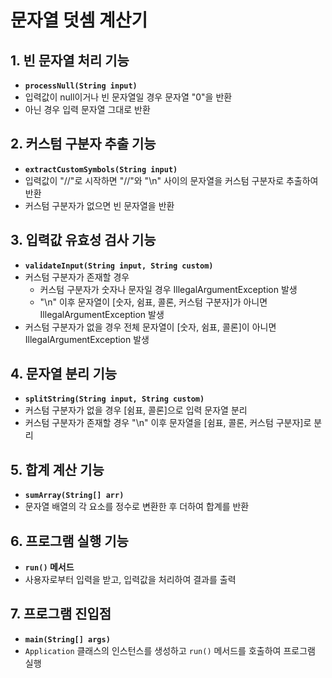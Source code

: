 # 문자열 덧셈 계산기

## 1. 빈 문자열 처리 기능
- **`processNull(String input)`**
- 입력값이 null이거나 빈 문자열일 경우 문자열 "0"을 반환
- 아닌 경우 입력 문자열 그대로 반환

## 2. 커스텀 구분자 추출 기능
- **`extractCustomSymbols(String input)`**
- 입력값이 "//"로 시작하면 "//"와 "\n" 사이의 문자열을 커스텀 구분자로 추출하여 반환
- 커스텀 구분자가 없으면 빈 문자열을 반환

## 3. 입력값 유효성 검사 기능
- **`validateInput(String input, String custom)`**
- 커스텀 구분자가 존재할 경우
  - 커스텀 구분자가 숫자나 문자일 경우 IllegalArgumentException 발생
  - "\n" 이후 문자열이 [숫자, 쉼표, 콜론, 커스텀 구분자]가 아니면 IllegalArgumentException 발생
- 커스텀 구분자가 없을 경우 전체 문자열이 [숫자, 쉼표, 콜론]이 아니면 IllegalArgumentException 발생

## 4. 문자열 분리 기능
- **`splitString(String input, String custom)`**
- 커스텀 구분자가 없을 경우 [쉼표, 콜론]으로 입력 문자열 분리
- 커스텀 구분자가 존재할 경우 "\n" 이후 문자열을 [쉼표, 콜론, 커스텀 구분자]로 분리

## 5. 합계 계산 기능
- **`sumArray(String[] arr)`**
- 문자열 배열의 각 요소를 정수로 변환한 후 더하여 합계를 반환

## 6. 프로그램 실행 기능
- **`run()` 메서드**
- 사용자로부터 입력을 받고, 입력값을 처리하여 결과를 출력

## 7. 프로그램 진입점
- **`main(String[] args)`**
- `Application` 클래스의 인스턴스를 생성하고 `run()` 메서드를 호출하여 프로그램 실행